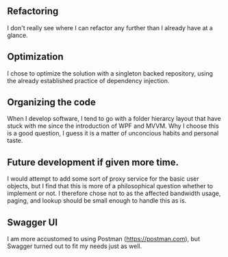 ﻿## Refactoring

I don't really see where I can refactor any further than I already have at a glance. 

## Optimization

I chose to optimize the solution with a singleton backed repository, using the already established
practice of dependency injection. 

## Organizing the code

When I develop software, I tend to go with a folder hierarcy layout that have stuck with me 
since the introduction of WPF and MVVM. Why I choose this is a good question, I guess it is 
a matter of unconcious habits and personal taste.

## Future development if given more time.

I would attempt to add some sort of proxy service for the basic user objects, but I find that
this is more of a philosophical question whether to implement or not. I therefore chose not to 
as the affected bandwidth usage, paging, and lookup should be small enough to handle this as is.

## Swagger UI

I am more accustomed to using Postman (https://postman.com), but Swagger turned out to fit my
needs just as well.

